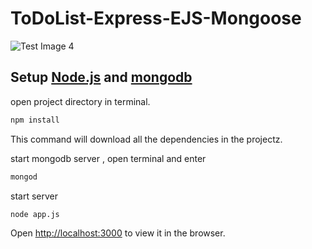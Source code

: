 # ToDoList-Express-EJS-Mongoose

![Test Image 4](https://github.com/adsalihac/Screenshots/blob/master/ToDoList-Express-EJS-Mongoose/ToDoList-Express-EJS-Mongoose.JPG)

## Setup [Node.js](https://nodejs.org/en/) and [mongodb](https://www.mongodb.com/download-center/community) 

open project directory in terminal.
```bash
npm install
```
This command will download all the dependencies in the projectz.

start mongodb server , open terminal and enter
```bash
mongod
```
start server
```bash
node app.js
```
Open [http://localhost:3000](http://localhost:3000) to view it in the browser.
